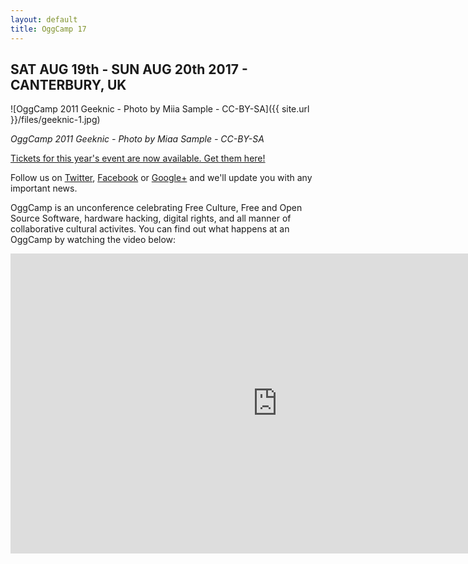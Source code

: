 ```yaml
---
layout: default
title: OggCamp 17 
---
```

## SAT AUG 19th - SUN AUG 20th 2017 - CANTERBURY, UK

![OggCamp 2011 Geeknic - Photo by Miia Sample - CC-BY-SA]({{ site.url }}/files/geeknic-1.jpg)

*OggCamp 2011 Geeknic - Photo by Miaa Sample - CC-BY-SA*

[Tickets for this year's event are now available. Get them here!](/tickets)

Follow us on [Twitter](https://twitter.com/OggCamp), 
[Facebook](https://www.facebook.com/OggCamp) or [Google+](https://plus.google.com/114120215314425775951) and we'll update you with any important news.

OggCamp is an unconference celebrating Free Culture, Free and Open Source Software, hardware hacking, digital rights, and all manner of collaborative cultural activites. You can find out what happens at an OggCamp by watching the video below:

<iframe src="https://www.youtube.com/embed/K15PIGuiLKw" width="853" height="480" frameborder="0" allowfullscreen="allowfullscreen"></iframe>

